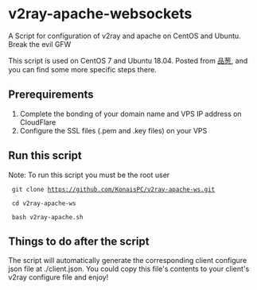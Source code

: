 # v2ray-apache-websockets
A Script for configuration of v2ray and apache on CentOS and Ubuntu. Break the evil GFW

This script is used on CentOS 7 and Ubuntu 18.04.
Posted from [品葱](https://pincong.rocks/article/1898), and you can find some more specific steps there.


## Prerequirements 
1. Complete the bonding of your domain name and VPS IP address on CloudFlare
2. Configure the SSL files (.pem and .key files) on your VPS

## Run this script 
Note: To run this script you must be the root user


<code> git clone https://github.com/KonaisPC/v2ray-apache-ws.git </code>


<code> cd v2ray-apache-ws </code>


<code> bash v2ray-apache.sh </code>

## Things to do after the script 
The script will automatically generate the corresponding client configure json file at ./client.json.
You could copy this file's contents to your client's v2ray configure file and enjoy!
